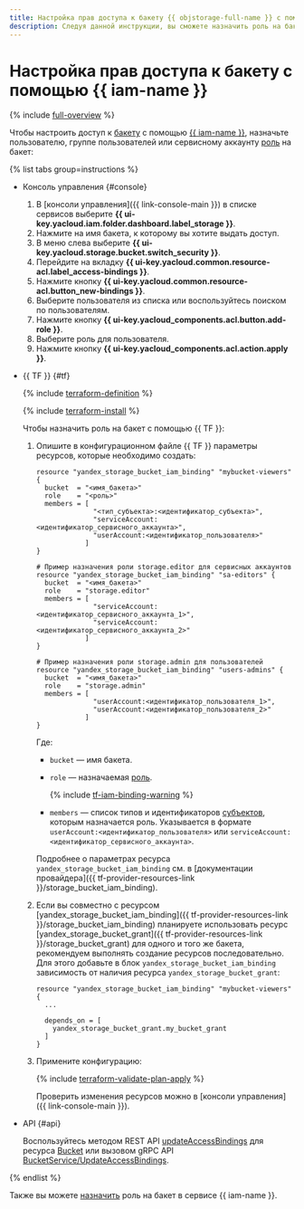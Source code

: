 ```yaml
---
title: Настройка прав доступа к бакету {{ objstorage-full-name }} с помощью {{ iam-name }}
description: Следуя данной инструкции, вы сможете назначить роль на бакет.
---
```


# Настройка прав доступа к бакету с помощью {{ iam-name }}

{% include [full-overview](../../../_includes/storage/security/full-overview.md) %}

Чтобы настроить доступ к [бакету](../../concepts/bucket.md) с помощью [{{ iam-name }}](../../security/index.md), назначьте пользователю, группе пользователей или сервисному аккаунту [роль](../../security/index.md#roles-list) на бакет:

{% list tabs group=instructions %}

- Консоль управления {#console}

  1. В [консоли управления]({{ link-console-main }}) в списке сервисов выберите **{{ ui-key.yacloud.iam.folder.dashboard.label_storage }}**.
  1. Нажмите на имя бакета, к которому вы хотите выдать доступ.
  1. В меню слева выберите **{{ ui-key.yacloud.storage.bucket.switch_security }}**.
  1. Перейдите на вкладку **{{ ui-key.yacloud.common.resource-acl.label_access-bindings }}**.
  1. Нажмите кнопку **{{ ui-key.yacloud.common.resource-acl.button_new-bindings }}**.
  1. Выберите пользователя из списка или воспользуйтесь поиском по пользователям.
  1. Нажмите кнопку **{{ ui-key.yacloud_components.acl.button.add-role }}**.
  1. Выберите роль для пользователя.
  1. Нажмите кнопку **{{ ui-key.yacloud_components.acl.action.apply }}**.

- {{ TF }} {#tf}

  {% include [terraform-definition](../../../_tutorials/_tutorials_includes/terraform-definition.md) %}

  {% include [terraform-install](../../../_includes/terraform-install.md) %}

  Чтобы назначить роль на бакет с помощью {{ TF }}:

  1. Опишите в конфигурационном файле {{ TF }} параметры ресурсов, которые необходимо создать:

      ```hcl
      resource "yandex_storage_bucket_iam_binding" "mybucket-viewers" {
        bucket  = "<имя_бакета>"
        role    = "<роль>"
        members = [
                    "<тип_субъекта>:<идентификатор_субъекта>",
                    "serviceAccount:<идентификатор_сервисного_аккаунта>",
                    "userAccount:<идентификатор_пользователя>"
                  ]
      }

      # Пример назначения роли storage.editor для сервисных аккаунтов
      resource "yandex_storage_bucket_iam_binding" "sa-editors" {
        bucket  = "<имя_бакета>"
        role    = "storage.editor"
        members = [
                    "serviceAccount:<идентификатор_сервисного_аккаунта_1>",
                    "serviceAccount:<идентификатор_сервисного_аккаунта_2>"
                  ]
      }

      # Пример назначения роли storage.admin для пользователей 
      resource "yandex_storage_bucket_iam_binding" "users-admins" {
        bucket  = "<имя_бакета>"
        role    = "storage.admin"
        members = [
                    "userAccount:<идентификатор_пользователя_1>",
                    "userAccount:<идентификатор_пользователя_2>"
                  ]
      }
      ```

      Где:

      * `bucket` — имя бакета.
      * `role` — назначаемая [роль](../../security/index.md#roles-list).

        {% include [tf-iam-binding-warning](../../../_includes/storage/tf-iam-binding-warning.md) %}

      * `members` — список типов и идентификаторов [субъектов](../../../iam/concepts/access-control/index.md#subject), которым назначается роль. Указывается в формате `userAccount:<идентификатор_пользователя>` или `serviceAccount:<идентификатор_сервисного_аккаунта>`.

      Подробнее о параметрах ресурса `yandex_storage_bucket_iam_binding` см. в [документации провайдера]({{ tf-provider-resources-link }}/storage_bucket_iam_binding).

  1. Если вы совместно с ресурсом [yandex_storage_bucket_iam_binding]({{ tf-provider-resources-link }}/storage_bucket_iam_binding) планируете использовать ресурс [yandex_storage_bucket_grant]({{ tf-provider-resources-link }}/storage_bucket_grant) для одного и того же бакета, рекомендуем выполнять создание ресурсов последовательно. Для этого добавьте в блок `yandex_storage_bucket_iam_binding` зависимость от наличия ресурса `yandex_storage_bucket_grant`:

      ```hcl
      resource "yandex_storage_bucket_iam_binding" "mybucket-viewers" {
        ...
      
        depends_on = [
          yandex_storage_bucket_grant.my_bucket_grant
        ]
      }
      ```

  1. Примените конфигурацию:

      {% include [terraform-validate-plan-apply](../../../_tutorials/_tutorials_includes/terraform-validate-plan-apply.md) %}

      Проверить изменения ресурсов можно в [консоли управления]({{ link-console-main }}).

- API {#api}

  Воспользуйтесь методом REST API [updateAccessBindings](../../../storage/api-ref/Bucket/updateAccessBindings.md) для ресурса [Bucket](../../../storage/api-ref/Bucket/index.md) или вызовом gRPC API [BucketService/UpdateAccessBindings](../../../storage/api-ref/grpc/Bucket/updateAccessBindings.md).

{% endlist %}

Также вы можете [назначить](../../../iam/operations/roles/grant.md) роль на бакет в сервисе {{ iam-name }}.
